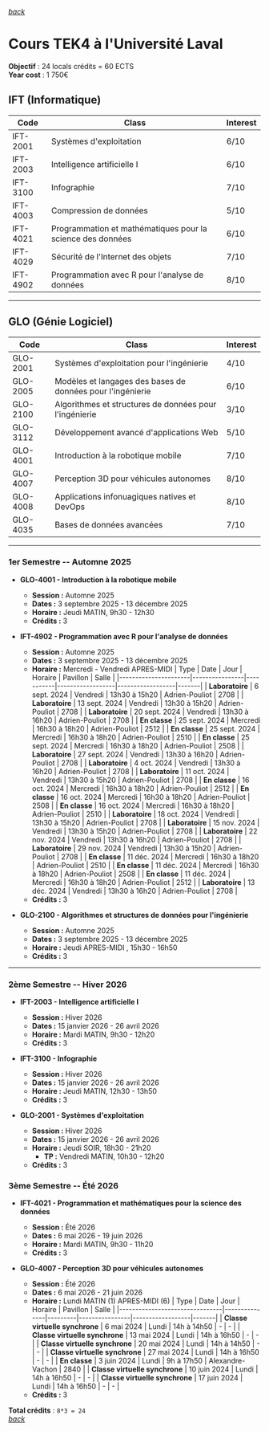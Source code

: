 *[back](./list_unis.md)*
# Cours TEK4 à l'Université Laval

**Objectif** : 24 locals crédits = 60 ECTS <br />
**Year cost** : 1 750€  

## IFT (Informatique)

| Code     | Class                                                              | Interest |
|----------|--------------------------------------------------------------------|------|
| IFT-2001 | Systèmes d'exploitation                                            | 6/10 |
| IFT-2003 | Intelligence artificielle I                                        | 6/10 |
| IFT-3100 | Infographie                                                        | 7/10 |
| IFT-4003 | Compression de données                                             | 5/10 |
| IFT-4021 | Programmation et mathématiques pour la science des données         | 6/10 |
| IFT-4029 | Sécurité de l'Internet des objets                                  | 7/10 |
| IFT-4902 | Programmation avec R pour l'analyse de données                     | 8/10 |

---

## GLO (Génie Logiciel)

| Code     | Class                                                              | Interest |
|----------|--------------------------------------------------------------------|------|
| GLO-2001 | Systèmes d'exploitation pour l'ingénierie                          | 4/10 |
| GLO-2005 | Modèles et langages des bases de données pour l'ingénierie         | 6/10 |
| GLO-2100 | Algorithmes et structures de données pour l'ingénierie             | 3/10 |
| GLO-3112 | Développement avancé d'applications Web                            | 5/10 |
| GLO-4001 | Introduction à la robotique mobile                                 | 7/10 |
| GLO-4007 | Perception 3D pour véhicules autonomes                             | 8/10 |
| GLO-4008 | Applications infonuagiques natives et DevOps                       | 8/10 |
| GLO-4035 | Bases de données avancées                                          | 7/10 |

---

### 1er Semestre -- Automne 2025

- **GLO-4001 - Introduction à la robotique mobile**
    - **Session :** Automne 2025
    - **Dates :** 3 septembre 2025 - 13 décembre 2025
    - **Horaire :** Jeudi MATIN, 9h30 - 12h30
    - **Crédits :** 3
- **IFT-4902 - Programmation avec R pour l'analyse de données**
    - **Session :** Automne 2025
    - **Dates :** 3 septembre 2025 - 13 décembre 2025
    - **Horaire :** Mercredi - Vendredi APRES-MIDI
        | Type                 | Date           | Jour      | Horaire          | Pavillon         | Salle |
        |----------------------|----------------|-----------|------------------|------------------|-------|
        | **Laboratoire**      | 6 sept. 2024   | Vendredi  | 13h30 à 15h20    | Adrien-Pouliot   | 2708  |
        | **Laboratoire**      | 13 sept. 2024  | Vendredi  | 13h30 à 15h20    | Adrien-Pouliot   | 2708  |
        | **Laboratoire**      | 20 sept. 2024  | Vendredi  | 13h30 à 16h20    | Adrien-Pouliot   | 2708  |
        | **En classe**        | 25 sept. 2024  | Mercredi  | 16h30 à 18h20    | Adrien-Pouliot   | 2512  |
        | **En classe**        | 25 sept. 2024  | Mercredi  | 16h30 à 18h20    | Adrien-Pouliot   | 2510  |
        | **En classe**        | 25 sept. 2024  | Mercredi  | 16h30 à 18h20    | Adrien-Pouliot   | 2508  |
        | **Laboratoire**      | 27 sept. 2024  | Vendredi  | 13h30 à 16h20    | Adrien-Pouliot   | 2708  |
        | **Laboratoire**      | 4 oct. 2024    | Vendredi  | 13h30 à 16h20    | Adrien-Pouliot   | 2708  |
        | **Laboratoire**      | 11 oct. 2024   | Vendredi  | 13h30 à 15h20    | Adrien-Pouliot   | 2708  |
        | **En classe**        | 16 oct. 2024   | Mercredi  | 16h30 à 18h20    | Adrien-Pouliot   | 2512  |
        | **En classe**        | 16 oct. 2024   | Mercredi  | 16h30 à 18h20    | Adrien-Pouliot   | 2508  |
        | **En classe**        | 16 oct. 2024   | Mercredi  | 16h30 à 18h20    | Adrien-Pouliot   | 2510  |
        | **Laboratoire**      | 18 oct. 2024   | Vendredi  | 13h30 à 15h20    | Adrien-Pouliot   | 2708  |
        | **Laboratoire**      | 15 nov. 2024   | Vendredi  | 13h30 à 15h20    | Adrien-Pouliot   | 2708  |
        | **Laboratoire**      | 22 nov. 2024   | Vendredi  | 13h30 à 16h20    | Adrien-Pouliot   | 2708  |
        | **Laboratoire**      | 29 nov. 2024   | Vendredi  | 13h30 à 15h20    | Adrien-Pouliot   | 2708  |
        | **En classe**        | 11 déc. 2024   | Mercredi  | 16h30 à 18h20    | Adrien-Pouliot   | 2510  |
        | **En classe**        | 11 déc. 2024   | Mercredi  | 16h30 à 18h20    | Adrien-Pouliot   | 2508  |
        | **En classe**        | 11 déc. 2024   | Mercredi  | 16h30 à 18h20    | Adrien-Pouliot   | 2512  |
        | **Laboratoire**      | 13 déc. 2024   | Vendredi  | 13h30 à 16h20    | Adrien-Pouliot   | 2708  |
    - **Crédits :** 3

- **GLO-2100 - Algorithmes et structures de données pour l'ingénierie**
    - **Session :** Automne 2025
    - **Dates :** 3 septembre 2025 - 13 décembre 2025
    - **Horaire :** Jeudi APRES-MIDI , 15h30 - 16h50
    - **Crédits :** 3

---

### 2ème Semestre -- Hiver 2026

- **IFT-2003 - Intelligence artificielle I**
    - **Session :** Hiver 2026
    - **Dates :** 15 janvier 2026 - 26 avril 2026
    - **Horaire :** Mardi MATIN, 9h30 - 12h20
    - **Crédits :** 3

- **IFT-3100 - Infographie**
    - **Session :** Hiver 2026
    - **Dates :** 15 janvier 2026 - 26 avril 2026
    - **Horaire :** Jeudi MATIN, 12h30 - 13h50
    - **Crédits :** 3

- **GLO-2001 - Systèmes d'exploitation**
    - **Session :** Hiver 2026
    - **Dates :** 15 janvier 2026 - 26 avril 2026
    - **Horaire :** Jeudi SOIR, 18h30 - 21h20
        - **TP :** Vendredi MATIN, 10h30 - 12h20 
    - **Crédits :** 3

### 3ème Semestre -- Été 2026

- **IFT-4021 - Programmation et mathématiques pour la science des données**
    - **Session :** Été 2026
    - **Dates :** 6 mai 2026 - 19 juin 2026
    - **Horaire :** Mardi MATIN, 9h30 - 11h20
    - **Crédits :** 3

- **GLO-4007 - Perception 3D pour véhicules autonomes**
    - **Session :** Été 2026
    - **Dates :** 6 mai 2026 - 21 juin 2026
    - **Horaire :** Lundi MATIN (1) APRES-MIDI (6)
        | Type                           | Date          | Jour    | Horaire        | Pavillon         | Salle |
        |--------------------------------|---------------|---------|----------------|------------------|-------|
        | **Classe virtuelle synchrone** | 6 mai 2024    | Lundi   | 14h à 14h50    | -                | -     |
        | **Classe virtuelle synchrone** | 13 mai 2024   | Lundi   | 14h à 16h50    | -                | -     |
        | **Classe virtuelle synchrone** | 20 mai 2024   | Lundi   | 14h à 14h50    | -                | -     |
        | **Classe virtuelle synchrone** | 27 mai 2024   | Lundi   | 14h à 16h50    | -                | -     |
        | **En classe**                  | 3 juin 2024   | Lundi   | 9h à 17h50     | Alexandre-Vachon | 2840  |
        | **Classe virtuelle synchrone** | 10 juin 2024  | Lundi   | 14h à 16h50    | -                | -     |
        | **Classe virtuelle synchrone** | 17 juin 2024  | Lundi   | 14h à 16h50    | -                | -     |
    - **Crédits :** 3

**Total crédits** : `8*3 = 24`
<br />
*[back](./list_unis.md)*

